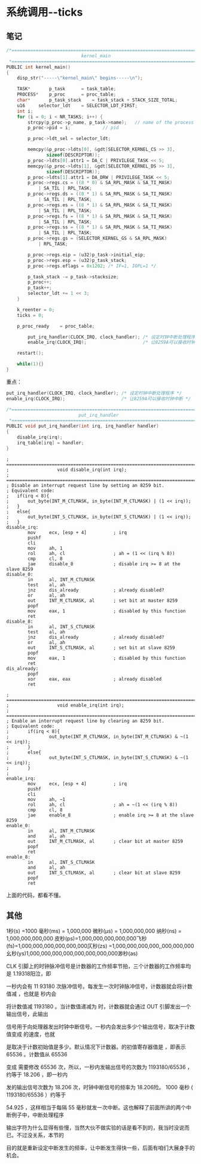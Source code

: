 # 系统调用--ticks

## 笔记

```c
/*======================================================================*
                            kernel_main
 *======================================================================*/
PUBLIC int kernel_main()
{
	disp_str("-----\"kernel_main\" begins-----\n");

	TASK*		p_task		= task_table;
	PROCESS*	p_proc		= proc_table;
	char*		p_task_stack	= task_stack + STACK_SIZE_TOTAL;
	u16		selector_ldt	= SELECTOR_LDT_FIRST;
	int i;
	for (i = 0; i < NR_TASKS; i++) {
		strcpy(p_proc->p_name, p_task->name);	// name of the process
		p_proc->pid = i;			// pid

		p_proc->ldt_sel = selector_ldt;

		memcpy(&p_proc->ldts[0], &gdt[SELECTOR_KERNEL_CS >> 3],
		       sizeof(DESCRIPTOR));
		p_proc->ldts[0].attr1 = DA_C | PRIVILEGE_TASK << 5;
		memcpy(&p_proc->ldts[1], &gdt[SELECTOR_KERNEL_DS >> 3],
		       sizeof(DESCRIPTOR));
		p_proc->ldts[1].attr1 = DA_DRW | PRIVILEGE_TASK << 5;
		p_proc->regs.cs	= ((8 * 0) & SA_RPL_MASK & SA_TI_MASK)
			| SA_TIL | RPL_TASK;
		p_proc->regs.ds	= ((8 * 1) & SA_RPL_MASK & SA_TI_MASK)
			| SA_TIL | RPL_TASK;
		p_proc->regs.es	= ((8 * 1) & SA_RPL_MASK & SA_TI_MASK)
			| SA_TIL | RPL_TASK;
		p_proc->regs.fs	= ((8 * 1) & SA_RPL_MASK & SA_TI_MASK)
			| SA_TIL | RPL_TASK;
		p_proc->regs.ss	= ((8 * 1) & SA_RPL_MASK & SA_TI_MASK)
			| SA_TIL | RPL_TASK;
		p_proc->regs.gs	= (SELECTOR_KERNEL_GS & SA_RPL_MASK)
			| RPL_TASK;

		p_proc->regs.eip = (u32)p_task->initial_eip;
		p_proc->regs.esp = (u32)p_task_stack;
		p_proc->regs.eflags = 0x1202; /* IF=1, IOPL=1 */

		p_task_stack -= p_task->stacksize;
		p_proc++;
		p_task++;
		selector_ldt += 1 << 3;
	}

	k_reenter = 0;
	ticks = 0;

	p_proc_ready	= proc_table;

        put_irq_handler(CLOCK_IRQ, clock_handler); /* 设定时钟中断处理程序 */
        enable_irq(CLOCK_IRQ);                     /* 让8259A可以接收时钟中断 */

	restart();

	while(1){}
}
```



重点：

```c
put_irq_handler(CLOCK_IRQ, clock_handler); /* 设定时钟中断处理程序 */
enable_irq(CLOCK_IRQ);                     /* 让8259A可以接收时钟中断 */
```



```c
/*======================================================================*
                           put_irq_handler
 *======================================================================*/
PUBLIC void put_irq_handler(int irq, irq_handler handler)
{
	disable_irq(irq);
	irq_table[irq] = handler;
}
```



```assembly
; ========================================================================
;                  void disable_irq(int irq);
; ========================================================================
; Disable an interrupt request line by setting an 8259 bit.
; Equivalent code:
;	if(irq < 8){
;		out_byte(INT_M_CTLMASK, in_byte(INT_M_CTLMASK) | (1 << irq));
;	}
;	else{
;		out_byte(INT_S_CTLMASK, in_byte(INT_S_CTLMASK) | (1 << irq));
;	}
disable_irq:
        mov     ecx, [esp + 4]          ; irq
        pushf
        cli
        mov     ah, 1
        rol     ah, cl                  ; ah = (1 << (irq % 8))
        cmp     cl, 8
        jae     disable_8               ; disable irq >= 8 at the slave 8259
disable_0:
        in      al, INT_M_CTLMASK
        test    al, ah
        jnz     dis_already             ; already disabled?
        or      al, ah
        out     INT_M_CTLMASK, al       ; set bit at master 8259
        popf
        mov     eax, 1                  ; disabled by this function
        ret
disable_8:
        in      al, INT_S_CTLMASK
        test    al, ah
        jnz     dis_already             ; already disabled?
        or      al, ah
        out     INT_S_CTLMASK, al       ; set bit at slave 8259
        popf
        mov     eax, 1                  ; disabled by this function
        ret
dis_already:
        popf
        xor     eax, eax                ; already disabled
        ret

; ========================================================================
;                  void enable_irq(int irq);
; ========================================================================
; Enable an interrupt request line by clearing an 8259 bit.
; Equivalent code:
;       if(irq < 8){
;               out_byte(INT_M_CTLMASK, in_byte(INT_M_CTLMASK) & ~(1 << irq));
;       }
;       else{
;               out_byte(INT_S_CTLMASK, in_byte(INT_S_CTLMASK) & ~(1 << irq));
;       }
;
enable_irq:
        mov     ecx, [esp + 4]          ; irq
        pushf
        cli
        mov     ah, ~1
        rol     ah, cl                  ; ah = ~(1 << (irq % 8))
        cmp     cl, 8
        jae     enable_8                ; enable irq >= 8 at the slave 8259
enable_0:
        in      al, INT_M_CTLMASK
        and     al, ah
        out     INT_M_CTLMASK, al       ; clear bit at master 8259
        popf
        ret
enable_8:
        in      al, INT_S_CTLMASK
        and     al, ah
        out     INT_S_CTLMASK, al       ; clear bit at slave 8259
        popf
        ret
```



上面的代码，都看不懂。

## 其他

1秒(s) =1000 毫秒(ms) = 1,000,000 微秒(μs) = 1,000,000,000 纳秒(ns) = 1,000,000,000,000 皮秒(ps)=1,000,000,000,000,000飞秒(fs)=1,000,000,000,000,000,000仄秒(zs) =1,000,000,000,000,,000,000,000幺秒(ys)1,000,000,000,000,000,000,000,000渺秒(as)

CLK 引脚上的时钟脉冲信号是计数器的工作频率节拍，三个计数器的工作频率均是 1.19318阳泣，即

一秒内会有 11 93180 次脉冲信号。每发生一次时钟脉冲信号，计数器就会将计数值减 ，也就是 秒内会

将计数值减 1193180 。当计数值递减为 时，计数器就会通过 OUT 引脚发出一个输出信号，此输出

信号用于向处理器发出时钟中断信号。一秒内会发出多少个输出信号，取决于计数值变成 的速度，也就

是取决于计数初始值是多少。默认情况下计数器。的初值寄存器值是 ，即表示 65536 。计数值从 65536

变成 需要修改 65536 次，所以，一秒内发输出信号的次数为 1193180/65536 ，约等于 18.206 ，即一秒内

发的输出信号次数为 18.206 次，时钟中断信号的频率为 18.206险。 1000 毫秒 ( 1193180/65536 ）约等于

54.925 ，这样相当于每隔 55 毫秒就发一次中断。这也解释了前面所讲的两个中断例子中，中断处理程序

输出字符为什么显得有些慢，当然大伙不做实验的话是看不到的，我当时没说而已。不过没关系，本节的

目的就是重新设定中断发生的频率，让中断发生得快一些，后面有咱们大展身手的机会。